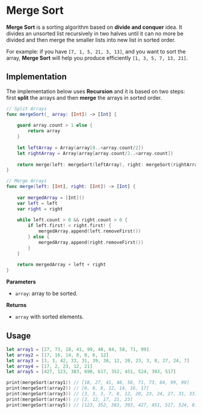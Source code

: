 # Merge Sort

**Merge Sort** is a sorting algorithm based on **divide and conquer** idea. It divides an unsorted list recursively in two halves until it can no more be divided and then merge the smaller lists into new list in sorted order.

For example: if you have `[7, 1, 5, 21, 3, 13]`, and you want to sort the array, **Merge Sort** will help you produce efficiently `[1, 3, 5, 7, 13, 21]`.

## Implementation

The implementation below uses **Recursion** and it is based on two steps: first **split** the arrays and then **merge** the arrays in sorted order.

```swift
// Split Arrays
func mergeSort(_ array: [Int]) -> [Int] {
    
    guard array.count > 1 else {
        return array
    }
    
    let leftArray = Array(array[0..<array.count/2])
    let rightArray = Array(array[array.count/2..<array.count])
    
    return merge(left: mergeSort(leftArray), right: mergeSort(rightArray))
}

// Merge Arrays
func merge(left: [Int], right: [Int]) -> [Int] {
    
    var mergedArray = [Int]()
    var left = left
    var right = right
    
    while left.count > 0 && right.count > 0 {
        if left.first! < right.first! {
            mergedArray.append(left.removeFirst())
        } else {
            mergedArray.append(right.removeFirst())
        }
    }
    
    return mergedArray + left + right
}
```

**Parameters**	
- `array`: array to be sorted.

**Returns**
- `array` with sorted elements.

## Usage

```swift
let array1 = [27, 73, 18, 41, 99, 48, 84, 58, 71, 99]
let array2 = [17, 16, 14, 8, 8, 6, 12]
let array3 = [3, 3, 42, 33, 31, 39, 38, 12, 20, 23, 3, 8, 27, 24, 7]
let array4 = [17, 2, 23, 12, 21]
let array5 = [427, 123, 383, 690, 617, 352, 451, 524, 393, 517]

print(mergeSort(array1)) // [18, 27, 41, 48, 58, 71, 73, 84, 99, 99]
print(mergeSort(array2)) // [6, 8, 8, 12, 14, 16, 17]
print(mergeSort(array3)) // [3, 3, 3, 7, 8, 12, 20, 23, 24, 27, 31, 33, 38, 39, 42]
print(mergeSort(array4)) // [2, 12, 17, 21, 23]
print(mergeSort(array5)) // [123, 352, 383, 393, 427, 451, 517, 524, 617, 690]
```